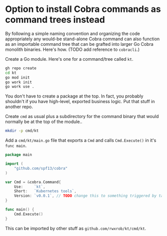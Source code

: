 # Option to install Cobra commands as command trees instead

By following a simple naming convention and organizing the code appropriately any would-be stand-alone Cobra command can also function as an importable command tree that can be grafted into larger Go Cobra monolith binaries. Here's how. (TODO add reference to `cobracli`.)

Create a Go module. Here's one for a command/tree called `kt`.

```bash
gh repo create
cd kt
go mod init
go work init
go work use .
```

You don't have to create a package at the top. In fact, you probably shouldn't if you have high-level, exported business logic. Put that stuff in another repo.

Create `cmd` as usual plus a subdirectory for the command binary that would normally be at the top of the module..

```bash
mkdir -p cmd/kt
```

Add a `cmd/kt/main.go` file that exports a `Cmd` and calls `Cmd.Execute()` in it's `func main`. 

```go
package main

import (
	"github.com/spf13/cobra"
)

var Cmd = &cobra.Command{
	Use:     `kt`,
	Short:   `Kubernetes tools`,
	Version: `v0.0.1`, // TODO change this to something triggered by tag
}

func main() {
	Cmd.Execute()
}
```

This can be imported by other stuff as `github.com/rwxrob/kt/cmd/kt`.


